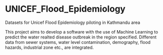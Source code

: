 # UNICEF_Flood_Epidemiology
Datasets for Unicef Flood Epidemiology piloting in Kathmandu area

This project aims to develop a software with the use of Machine Learning to predict the water realted disease outbreak in the region specified.
Different data from sewer systems, water level contamination, demography, flood hazards, industrial zone etc., are integrated.

